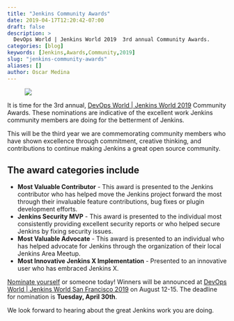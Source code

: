 ```yaml
---
title: "Jenkins Community Awards"
date: 2019-04-17T12:20:42-07:00
draft: false
description: >
  DevOps World | Jenkins World 2019  3rd annual Community Awards.
categories: [blog]
keywords: [Jenkins,Awards,Community,2019]
slug: "jenkins-community-awards"
aliases: []
author: Oscar Medina
---
```


<figure>
<img src="/images/dwjw-2019-io.jpg"/>
</figure>

 It is time for the 3rd annual,  [DevOps World | Jenkins World 2019](http://www.cvent.com/c/abstracts/bd21fac2-4c66-4ddf-b4c3-a5eb42270e1c) Community Awards. These nominations are indicative of the excellent work Jenkins community members are doing for the betterment of Jenkins.

This will be the third year we are commemorating community members who have shown excellence through commitment, creative thinking, and contributions to continue making Jenkins a great open source community.

## The award categories include

- **Most Valuable Contributor** - This award is presented to the Jenkins contributor who has helped move the Jenkins project forward the most through their invaluable feature contributions, bug fixes or plugin development efforts.
- **Jenkins Security MVP** - This award is presented to the individual most consistently providing excellent security reports or who helped secure Jenkins by fixing security issues.
- **Most Valuable Advocate** - This award is presented to an individual who has helped advocate for Jenkins through the organization of their local Jenkins Area Meetup.
- **Most Innovative Jenkins X Implementation** - Presented to an innovative user who has embraced Jenkins X.

[Nominate yourself](https://www.cvent.com/c/abstracts/bd21fac2-4c66-4ddf-b4c3-a5eb42270e1c) or someone today! Winners will be announced at [DevOps World | Jenkins World San Francisco 2019](https://www.cloudbees.com/devops-world) on August 12-15. The deadline for nomination is **Tuesday, April 30th**.

We look forward to hearing about the great Jenkins work you are doing.
